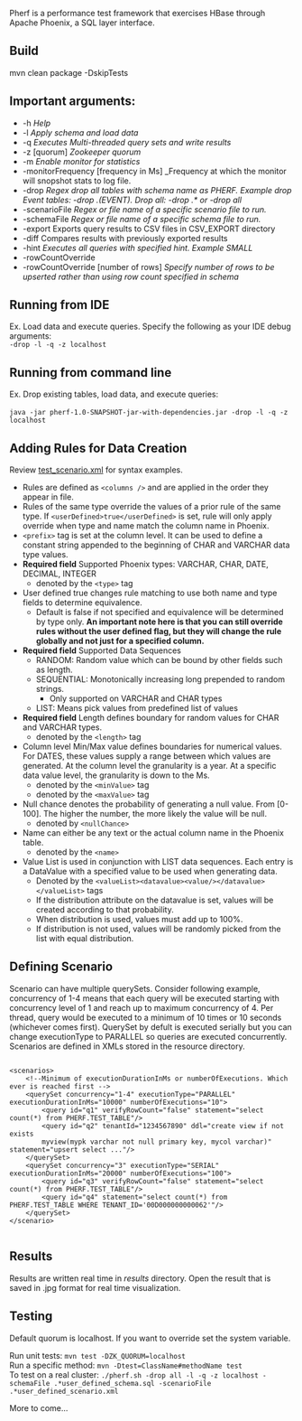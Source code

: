 Pherf is a performance test framework that exercises HBase through Apache Phoenix, a SQL layer interface.

## Build 
mvn clean package -DskipTests

## Important arguments:

- -h _Help_ <br />
- -l _Apply schema and load data_<br/>
- -q _Executes Multi-threaded query sets and write results_<br/>
- -z [quorum] _Zookeeper quorum_</br>
- -m _Enable monitor for statistics_<br/>
- -monitorFrequency [frequency in Ms] _Frequency at which the monitor will snopshot stats to log file. <br/>
- -drop _Regex drop all tables with schema name as PHERF. Example drop Event tables: -drop .*(EVENT).* Drop all: -drop .* or -drop all_<br/>
- -scenarioFile _Regex or file name of a specific scenario file to run._ <br />
- -schemaFile _Regex or file name of a specific schema file to run._ <br />
- -export Exports query results to CSV files in CSV_EXPORT directory <br />
- -diff Compares results with previously exported results <br />
- -hint _Executes all queries with specified hint. Example SMALL_ <br />
- -rowCountOverride
- -rowCountOverride [number of rows] _Specify number of rows to be upserted rather than using row count specified in schema_ </br>

## Running from IDE
Ex. Load data and execute queries. Specify the following as your IDE debug arguments:<br/> 
`-drop -l -q -z localhost`

## Running from command line
Ex. Drop existing tables, load data, and execute queries:<br/>  
`java -jar pherf-1.0-SNAPSHOT-jar-with-dependencies.jar -drop -l -q -z localhost`

## Adding Rules for Data Creation
Review [test_scenario.xml](/src/test/resources/scenario/test_scenario.xml) 
for syntax examples.<br />

* Rules are defined as `<columns />` and are applied in the order they appear in file.
* Rules of the same type override the values of a prior rule of the same type. If `<userDefined>true</userDefined>` is 
set, rule will only
apply override when type and name match the column name in Phoenix.
* `<prefix>` tag is set at the column level. It can be used to define a constant string appended to the beginning of 
CHAR and VARCHAR data type values. 
* **Required field** Supported Phoenix types: VARCHAR, CHAR, DATE, DECIMAL, INTEGER
    * denoted by the `<type>` tag
* User defined true changes rule matching to use both name and type fields to determine equivalence.
    * Default is false if not specified and equivalence will be determined by type only. **An important note here is that you can still override rules without the user defined flag, but they will change the rule globally and not just for a specified column.**
* **Required field** Supported Data Sequences
    * RANDOM:       Random value which can be bound by other fields such as length.
    * SEQUENTIAL:   Monotonically increasing long prepended to random strings.
        * Only supported on VARCHAR and CHAR types
    * LIST:         Means pick values from predefined list of values
* **Required field** Length defines boundary for random values for CHAR and VARCHAR types.
    * denoted by the `<length>` tag
* Column level Min/Max value defines boundaries for numerical values. For DATES, these values supply a range between 
which values are generated. At the column level the granularity is a year. At a specific data value level, the 
granularity is down to the Ms.
    * denoted by the `<minValue>` tag
    * denoted by the `<maxValue>` tag
* Null chance denotes the probability of generating a null value. From \[0-100\]. The higher the number, the more likely
the value will be null.
    * denoted by `<nullChance>`
* Name can either be any text or the actual column name in the Phoenix table.
    * denoted by the `<name>`
* Value List is used in conjunction with LIST data sequences. Each entry is a DataValue with a specified value to be 
used when generating data. 
    * Denoted by the `<valueList><datavalue><value/></datavalue></valueList>` tags
    * If the distribution attribute on the datavalue is set, values will be created according to
that probability. 
    * When distribution is used, values must add up to 100%. 
    * If distribution is not used, values will be randomly picked from the list with equal distribution.

## Defining Scenario
Scenario can have multiple querySets. Consider following example, concurrency of 1-4 means that each query will be 
executed starting with concurrency level of 1 and reach up to maximum concurrency of 4. Per thread, query would be 
executed to a minimum of 10 times or 10 seconds (whichever comes first). QuerySet by defult is executed serially but you
 can change executionType to PARALLEL so queries are executed concurrently. Scenarios are defined in XMLs stored 
 in the resource directory.

```

<scenarios>
    <!--Minimum of executionDurationInMs or numberOfExecutions. Which ever is reached first -->
    <querySet concurrency="1-4" executionType="PARALLEL" executionDurationInMs="10000" numberOfExecutions="10">
        <query id="q1" verifyRowCount="false" statement="select count(*) from PHERF.TEST_TABLE"/>
        <query id="q2" tenantId="1234567890" ddl="create view if not exists 
        myview(mypk varchar not null primary key, mycol varchar)" statement="upsert select ..."/>
    </querySet>
    <querySet concurrency="3" executionType="SERIAL" executionDurationInMs="20000" numberOfExecutions="100">
        <query id="q3" verifyRowCount="false" statement="select count(*) from PHERF.TEST_TABLE"/>
        <query id="q4" statement="select count(*) from PHERF.TEST_TABLE WHERE TENANT_ID='00D000000000062'"/>
    </querySet>
</scenario>
        
```

## Results
Results are written real time in _results_ directory. Open the result that is saved in .jpg format for real time 
visualization.

## Testing
Default quorum is localhost. If you want to override set the system variable.

Run unit tests: `mvn test -DZK_QUORUM=localhost`<br />
Run a specific method: `mvn -Dtest=ClassName#methodName test` <br />
To test on a real cluster: `./pherf.sh -drop all -l -q -z localhost -schemaFile .*user_defined_schema.sql -scenarioFile .*user_defined_scenario.xml`

More to come...
